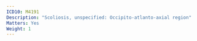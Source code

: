 ```yaml
---
ICD10: M4191
Description: "Scoliosis, unspecified: Occipito-atlanto-axial region"
Matters: Yes
Weight: 1
---
```

